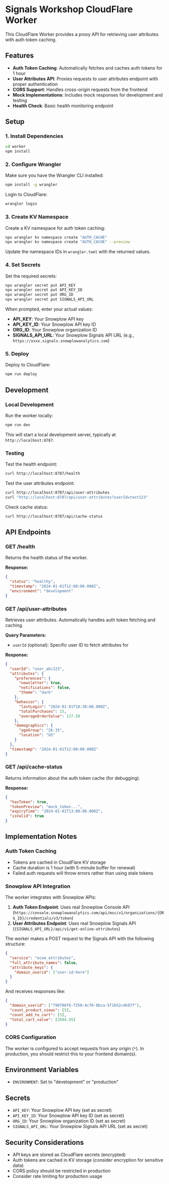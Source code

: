 # Signals Workshop CloudFlare Worker

This CloudFlare Worker provides a proxy API for retrieving user attributes with auth token caching.

## Features

- **Auth Token Caching**: Automatically fetches and caches auth tokens for 1 hour
- **User Attributes API**: Proxies requests to user attributes endpoint with proper authentication
- **CORS Support**: Handles cross-origin requests from the frontend
- **Mock Implementations**: Includes mock responses for development and testing
- **Health Check**: Basic health monitoring endpoint

## Setup

### 1. Install Dependencies

```bash
cd worker
npm install
```

### 2. Configure Wrangler

Make sure you have the Wrangler CLI installed:

```bash
npm install -g wrangler
```

Login to CloudFlare:

```bash
wrangler login
```

### 3. Create KV Namespace

Create a KV namespace for auth token caching:

```bash
npx wrangler kv namespace create "AUTH_CACHE"
npx wrangler kv namespace create "AUTH_CACHE" --preview
```

Update the namespace IDs in `wrangler.toml` with the returned values.

### 4. Set Secrets

Set the required secrets:

```bash
npx wrangler secret put API_KEY
npx wrangler secret put API_KEY_ID
npx wrangler secret put ORG_ID
npx wrangler secret put SIGNALS_API_URL
```

When prompted, enter your actual values:
- **API_KEY**: Your Snowplow API key
- **API_KEY_ID**: Your Snowplow API key ID  
- **ORG_ID**: Your Snowplow organization ID
- **SIGNALS_API_URL**: Your Snowplow Signals API URL (e.g., `https://xxxx.signals.snowplowanalytics.com`)

### 5. Deploy

Deploy to CloudFlare:

```bash
npm run deploy
```

## Development

### Local Development

Run the worker locally:

```bash
npm run dev
```

This will start a local development server, typically at `http://localhost:8787`.

### Testing

Test the health endpoint:

```bash
curl http://localhost:8787/health
```

Test the user attributes endpoint:

```bash
curl http://localhost:8787/api/user-attributes
curl "http://localhost:8787/api/user-attributes?userId=test123"
```

Check cache status:

```bash
curl http://localhost:8787/api/cache-status
```

## API Endpoints

### GET /health

Returns the health status of the worker.

**Response:**
```json
{
  "status": "healthy",
  "timestamp": "2024-01-01T12:00:00.000Z",
  "environment": "development"
}
```

### GET /api/user-attributes

Retrieves user attributes. Automatically handles auth token fetching and caching.

**Query Parameters:**
- `userId` (optional): Specific user ID to fetch attributes for

**Response:**
```json
{
  "userId": "user_abc123",
  "attributes": {
    "preferences": {
      "newsletter": true,
      "notifications": false,
      "theme": "dark"
    },
    "behavior": {
      "lastLogin": "2024-01-01T10:30:00.000Z",
      "totalPurchases": 15,
      "averageOrderValue": 127.50
    },
    "demographics": {
      "ageGroup": "26-35",
      "location": "US"
    }
  },
  "timestamp": "2024-01-01T12:00:00.000Z"
}
```

### GET /api/cache-status

Returns information about the auth token cache (for debugging).

**Response:**
```json
{
  "hasToken": true,
  "tokenPreview": "mock_token...",
  "expiryTime": "2024-01-01T13:00:00.000Z",
  "isValid": true
}
```

## Implementation Notes

### Auth Token Caching

- Tokens are cached in CloudFlare KV storage
- Cache duration is 1 hour (with 5-minute buffer for renewal)
- Failed auth requests will throw errors rather than using stale tokens

### Snowplow API Integration

The worker integrates with Snowplow APIs:

1. **Auth Token Endpoint**: Uses real Snowplow Console API (`https://console.snowplowanalytics.com/api/msc/v1/organizations/{ORG_ID}/credentials/v3/token`)
2. **User Attributes Endpoint**: Uses real Snowplow Signals API (`{SIGNALS_API_URL}/api/v1/get-online-attributes`)

The worker makes a POST request to the Signals API with the following structure:
```json
{
  "service": "ecom_attributes",
  "full_attribute_names": false,
  "attribute_keys": {
    "domain_userid": ["user-id-here"]
  }
}
```

And receives responses like:
```json
{
  "domain_userid": ["790786f6-f250-4cf0-8bca-5f1b52c4b97f"],
  "count_product_views": [5],
  "count_add_to_cart": [5],
  "total_cart_value": [2604.95]
}
```

### CORS Configuration

The worker is configured to accept requests from any origin (`*`). In production, you should restrict this to your frontend domain(s).

## Environment Variables

- `ENVIRONMENT`: Set to "development" or "production"

## Secrets

- `API_KEY`: Your Snowplow API key (set as secret)
- `API_KEY_ID`: Your Snowplow API key ID (set as secret)
- `ORG_ID`: Your Snowplow organization ID (set as secret)
- `SIGNALS_API_URL`: Your Snowplow Signals API URL (set as secret)

## Security Considerations

- API keys are stored as CloudFlare secrets (encrypted)
- Auth tokens are cached in KV storage (consider encryption for sensitive data)
- CORS policy should be restricted in production
- Consider rate limiting for production usage
